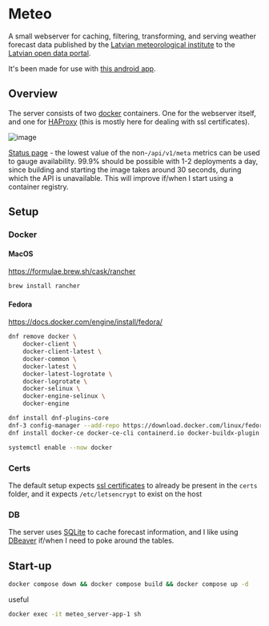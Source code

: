 # Meteo

A small webserver for caching, filtering, transforming, and serving weather forecast data published by the [Latvian meteorological institute](https://videscentrs.lvgmc.lv/) to the [Latvian open data portal](https://data.gov.lv/lv).

It's been made for use with [this android app](https://github.com/kristapsbe/meteo_android).

## Overview

The server consists of two [docker](https://www.docker.com/) containers. One for the webserver itself, and one for [HAProxy](https://www.haproxy.org/) (this is mostly here for dealing with ssl certificates).

![image](https://github.com/user-attachments/assets/e99d866c-eba8-4a4e-85cf-5a525d551fb7)

[Status page](https://stats.uptimerobot.com/EAWZfpoMkw) - the lowest value of the non-`/api/v1/meta` metrics can be used to gauge availability. 99.9% should be possible with 1-2 deployments a day, since building and starting the image takes around 30 seconds, during which the API is unavailable. This will improve if/when I start using a container registry.

## Setup

### Docker

#### MacOS

https://formulae.brew.sh/cask/rancher

```bash
brew install rancher
```

#### Fedora

https://docs.docker.com/engine/install/fedora/

```bash
dnf remove docker \
    docker-client \
    docker-client-latest \
    docker-common \
    docker-latest \
    docker-latest-logrotate \
    docker-logrotate \
    docker-selinux \
    docker-engine-selinux \
    docker-engine
```

```bash
dnf install dnf-plugins-core
dnf-3 config-manager --add-repo https://download.docker.com/linux/fedora/docker-ce.repo
dnf install docker-ce docker-ce-cli containerd.io docker-buildx-plugin docker-compose-plugin
```

```bash
systemctl enable --now docker
```

### Certs

The default setup expects [ssl certificates](https://letsencrypt.org/) to already be present in the `certs` folder, and it expects `/etc/letsencrypt` to exist on the host

### DB

The server uses [SQLite](https://www.sqlite.org/) to cache forecast information, and I like using [DBeaver](https://dbeaver.io/download/) if/when I need to poke around the tables.

## Start-up

```bash
docker compose down && docker compose build && docker compose up -d
```

useful

```bash
docker exec -it meteo_server-app-1 sh
```
